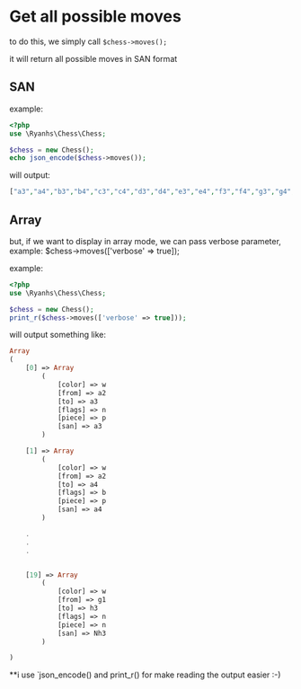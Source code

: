 # Get all possible moves

to do this, we simply call `$chess->moves();`

it will return all possible moves in SAN format

## SAN

example:

```php
<?php
use \Ryanhs\Chess\Chess;

$chess = new Chess();
echo json_encode($chess->moves());
```

will output:

```php
["a3","a4","b3","b4","c3","c4","d3","d4","e3","e4","f3","f4","g3","g4","h3","h4","Na3","Nc3","Nf3","Nh3"]
```

## Array

but, if we want to display in array mode, we can pass verbose parameter, example: $chess->moves(['verbose' => true]);

example:

```php
<?php
use \Ryanhs\Chess\Chess;

$chess = new Chess();
print_r($chess->moves(['verbose' => true]));
```

will output something like:

```php
Array
(
    [0] => Array
        (
            [color] => w
            [from] => a2
            [to] => a3
            [flags] => n
            [piece] => p
            [san] => a3
        )

    [1] => Array
        (
            [color] => w
            [from] => a2
            [to] => a4
            [flags] => b
            [piece] => p
            [san] => a4
        )

    .
    .
    .


    [19] => Array
        (
            [color] => w
            [from] => g1
            [to] => h3
            [flags] => n
            [piece] => n
            [san] => Nh3
        )

)
```

**i use ̀ json_encode()  and  print_r()  for make reading the output easier :-)
